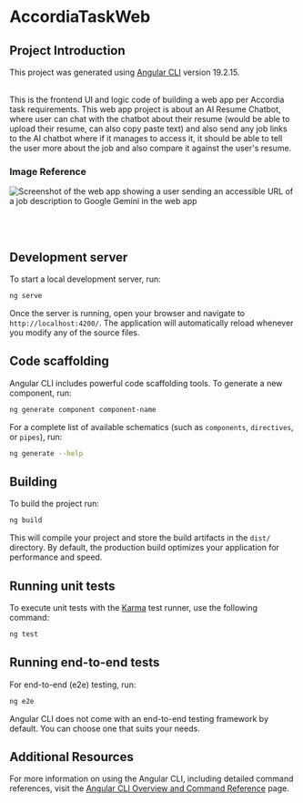 # AccordiaTaskWeb

## Project Introduction
This project was generated using [Angular CLI](https://github.com/angular/angular-cli) version 19.2.15.
<br></br>

This is the frontend UI and logic code of building a web app per Accordia task requirements.
This web app project is about an AI Resume Chatbot, where user can chat with the chatbot about their resume (would be able to upload their resume, can also copy paste text) and also send any job links to the AI chatbot where if it manages to access it, it should be able to tell the user more about the job and also compare it against the user's resume.

### Image Reference
![Screenshot of the web app showing a user sending an accessible URL of a job description to Google Gemini in the web app](https://github.com/darkelfs56/AccordiaTaskWeb/assets/images/Angular_AIResumeChatbot.png)

<br></br>

## Development server

To start a local development server, run:

```bash
ng serve
```

Once the server is running, open your browser and navigate to `http://localhost:4200/`. The application will automatically reload whenever you modify any of the source files.

## Code scaffolding

Angular CLI includes powerful code scaffolding tools. To generate a new component, run:

```bash
ng generate component component-name
```

For a complete list of available schematics (such as `components`, `directives`, or `pipes`), run:

```bash
ng generate --help
```

## Building

To build the project run:

```bash
ng build
```

This will compile your project and store the build artifacts in the `dist/` directory. By default, the production build optimizes your application for performance and speed.

## Running unit tests

To execute unit tests with the [Karma](https://karma-runner.github.io) test runner, use the following command:

```bash
ng test
```

## Running end-to-end tests

For end-to-end (e2e) testing, run:

```bash
ng e2e
```

Angular CLI does not come with an end-to-end testing framework by default. You can choose one that suits your needs.

## Additional Resources

For more information on using the Angular CLI, including detailed command references, visit the [Angular CLI Overview and Command Reference](https://angular.dev/tools/cli) page.
